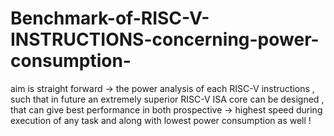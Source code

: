 # Benchmark-of-RISC-V-INSTRUCTIONS-concerning-power-consumption-
aim is straight forward -> the power analysis of each RISC-V instructions , such that in future an extremely superior RISC-V ISA core can be designed , that can give best performance in both prospective -> highest speed during execution of any task and along with lowest power consumption as well ! 
